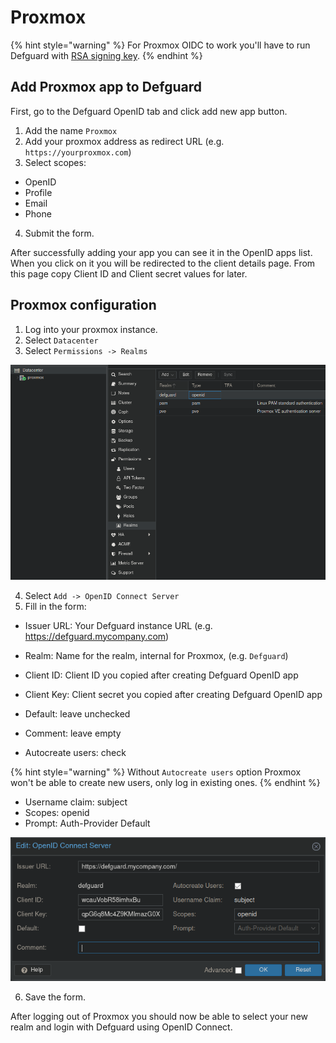 # Proxmox

{% hint style="warning" %}
For Proxmox OIDC to work you'll have to run Defguard with
[RSA signing key](../setting-up-your-instance/docker-compose.md#openid-rsa-setup).
{% endhint %}

## Add Proxmox app to Defguard

First, go to the Defguard OpenID tab and click add new app button.

1. Add the name `Proxmox`
2. Add your proxmox address as redirect URL (e.g. `https://yourproxmox.com`)
3. Select scopes:

* OpenID
* Profile
* Email
* Phone

4. Submit the form.

After successfully adding your app you can see it in the OpenID apps list.
When you click on it you will be redirected to the client details page.
From this page copy Client ID and Client secret values for later.

## Proxmox configuration

1. Log into your proxmox instance.
2. Select `Datacenter`
3. Select `Permissions -> Realms`

![Proxmox Realm Settings](../../.gitbook/assets/proxmox-oidc-1.png)

4. Select `Add -> OpenID Connect Server`
5. Fill in the form:

* Issuer URL: Your Defguard instance URL (e.g. https://defguard.mycompany.com)

* Realm: Name for the realm, internal for Proxmox, (e.g. `Defguard`)
* Client ID: Client ID you copied after creating Defguard OpenID app
* Client Key: Client secret you copied after creating Defguard OpenID app
* Default: leave unchecked
* Comment: leave empty
* Autocreate users: check

{% hint style="warning" %}
Without `Autocreate users` option Proxmox won't be able to create new users, only log in existing ones.
{% endhint %}

* Username claim: subject
* Scopes: openid
* Prompt: Auth-Provider Default

![Proxmox OIDC Form](../../.gitbook/assets/proxmox-oidc-2.png)

6. Save the form.

After logging out of Proxmox you should now be able to select your new realm and login with Defguard
using OpenID Connect.
